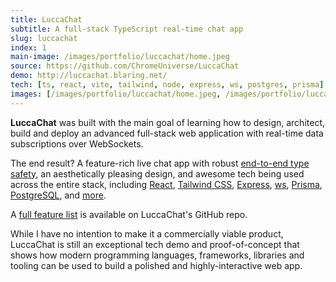 ```yaml
---
title: LuccaChat
subtitle: A full-stack TypeScript real-time chat app
slug: luccachat
index: 1
main-image: /images/portfolio/luccachat/home.jpeg
source: https://github.com/ChromeUniverse/LuccaChat
demo: http://luccachat.blaring.net/
tech: [ts, react, vite, tailwind, node, express, ws, postgres, prisma]
images: [/images/portfolio/luccachat/home.jpeg, /images/portfolio/luccachat/preview-violet.png, /images/portfolio/luccachat/invite.png, /images/portfolio/luccachat/account-settings.png, /images/portfolio/luccachat/light-mode-group-settings.png]
---
```


**LuccaChat** was built with the main goal of learning how to design, architect, build and deploy an advanced full-stack web application with real-time data subscriptions over WebSockets.

The end result? A feature-rich live chat app with robust [end-to-end type safety](https://zod.dev/), an aesthetically pleasing design, and awesome tech being used across the entire stack, including [React](https://reactjs.org/), [Tailwind CSS](https://tailwindcss.com/), [Express](https://expressjs.com/), [ws](https://github.com/websockets/ws), [Prisma](https://prisma.io), [PostgreSQL](https://www.prisma.io/), and [more](https://github.com/ChromeUniverse/LuccaChat). 

A [full feature list](https://github.com/ChromeUniverse/LuccaChat#features) is available on LuccaChat's GitHub repo.

While I have no intention to make it a commercially viable product, LuccaChat is still an exceptional tech demo and proof-of-concept that shows how modern programming languages, frameworks, libraries and tooling can be used to build a polished and highly-interactive web app.